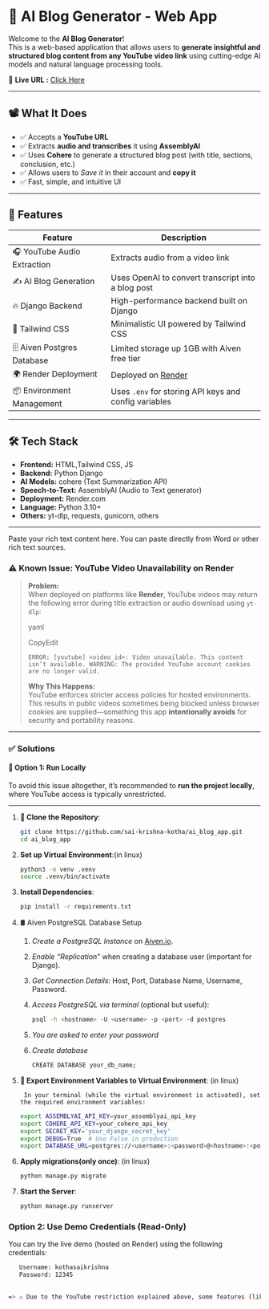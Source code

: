 # 🧠 AI Blog Generator - Web App

Welcome to the **AI Blog Generator**!  
This is a web-based application that allows users to **generate insightful and structured blog content from any YouTube video link** using cutting-edge AI models and natural language processing tools.

📍 **Live URL :**  [Click Here](https://ai-blog-app-qs73.onrender.com/)  

---

## 📽️ What It Does
- ✅ Accepts a **YouTube URL**
- ✅ Extracts **audio and transcribes** it using **AssemblyAI**
- ✅ Uses **Cohere** to generate a structured blog post (with title, sections, conclusion, etc.)
- ✅ Allows users to *Save it* in their account and **copy it**
- ✅ Fast, simple, and intuitive UI

---

## 🚀 Features

| Feature                     | Description                                                                 |
|-----------------------------|-----------------------------------------------------------------------------|
| 🎧 YouTube Audio Extraction | Extracts audio from a video link                                            |
| ✍️ AI Blog Generation       | Uses OpenAI to convert transcript into a blog post                          |
| 🔥 Django Backend           | High-performance backend built on Django                                    |
| 🎨 Tailwind CSS             | Minimalistic UI powered by Tailwind CSS                                     |
| 🗄️ Aiven Postgres Database  | Limited storage up 1GB with Aiven free tier                                 |
| 🌍 Render Deployment        | Deployed on [Render](https://render.com)                                    |
| 📦 Environment Management   | Uses `.env` for storing API keys and config variables                       |

---

## 🛠️ Tech Stack
- **Frontend:** HTML,Tailwind CSS, JS
- **Backend:** Python Django 
- **AI Models:** cohere (Text Summarization API)
- **Speech-to-Text:** AssemblyAI (Audio to Text generator)
- **Deployment:** Render.com
- **Language:** Python 3.10+
- **Others:** yt-dlp, requests, gunicorn, others

---

Paste your rich text content here. You can paste directly from Word or other rich text sources.

### ⚠️ Known Issue: YouTube Video Unavailability on Render

> **Problem:**  
> When deployed on platforms like **Render**, YouTube videos may return the following error during title extraction or audio download using `yt-dlp`:
> 
> yaml
> 
> CopyEdit
> 
> `ERROR: [youtube] <video_id>: Video unavailable. This content isn’t available. WARNING: The provided YouTube account cookies are no longer valid.`
> 
> **Why This Happens:**  
> YouTube enforces stricter access policies for hosted environments. This results in public videos sometimes being blocked unless browser cookies are supplied—something this app **intentionally avoids** for security and portability reasons.

* * *

### ✅ Solutions

#### 🔹 Option 1: Run Locally

To avoid this issue altogether, it’s recommended to **run the project locally**, where YouTube access is typically unrestricted.

---

1. **🚀 Clone the Repository**:
    ```bash
    git clone https://github.com/sai-krishna-kotha/ai_blog_app.git
    cd ai_blog_app
    ```
2. **Set up Virtual Environment**:(in linux)
   ```bash
   python3 -m venv .venv
   source .venv/bin/activate
   ```
3. **Install Dependencies**:
   ```bash
   pip install -r requirements.txt
   ```
4. 🛢️ Aiven PostgreSQL Database Setup

    1. *Create a PostgreSQL Instance* on [Aiven.io](https://aiven.io).
    2. *Enable “Replication”* when creating a database user (important for Django).
    3. *Get Connection Details*: Host, Port, Database Name, Username, Password.

    4. *Access PostgreSQL via terminal* (optional but useful):
        ```bash
        psql -h <hostname> -U <username> -p <port> -d postgres
        ```
    5. *You are asked to enter your password*
    6. *Create database*
        ```bash
        CREATE DATABASE your_db_name;
        ```
3. **🌿 Export Environment Variables to Virtual Environment**: (in linux)

        In your terminal (while the virtual environment is activated), set the required environment variables:
   ```bash
   export ASSEMBLYAI_API_KEY=your_assemblyai_api_key
   export COHERE_API_KEY=your_cohere_api_key
   export SECRET_KEY='your_django_secret_key'
   export DEBUG=True  # Use False in production
   export DATABASE_URL=postgres://<username>:<password>@<hostname>:<port>/<db_name>?sslmode=require
   ```
2. **Apply migrations(only once)**: (in linux)
   ```bash
   python manage.py migrate
   ```
4. **Start the Server**:
   ```bash
   python manage.py runserver
   ```
### Option 2: Use Demo Credentials (Read-Only)

You can try the live demo (hosted on Render) using the following credentials:
```bash
   Username: kothasaikrishna
   Password: 12345
     

=> ⚠️ Due to the YouTube restriction explained above, some features (like video title fetch or transcription) may not work in the demo environment.